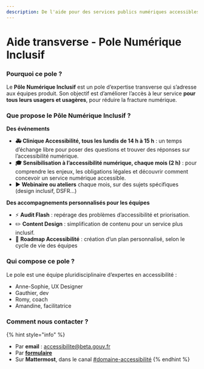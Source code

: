 ```yaml
---
description: De l'aide pour des services publics numériques accessibles
---
```


# Aide transverse - Pole Numérique Inclusif

### Pourquoi ce pole ? <a href="#pourquoi-ce-pole" id="pourquoi-ce-pole"></a>

Le **Pôle Numérique Inclusif** est un pole d’expertise transverse qui s’adresse aux équipes produit. Son objectif est d’améliorer l’accès à leur service **pour tous leurs usagers et usagères**, pour réduire la fracture numérique.

### Que propose le Pôle Numérique Inclusif ? <a href="#que-propose-le-pole-numerique-inclusif" id="que-propose-le-pole-numerique-inclusif"></a>

**Des événements**

* **🚑 Clinique Accessibilité, tous les lundis de 14 h à 15 h** : un temps d’échange libre pour poser des questions et trouver des réponses sur l’accessibilité numérique.
* **🎓 Sensibilisation à l’accessibilité numérique, chaque mois (2 h)** : pour comprendre les enjeux, les obligations légales et découvrir comment concevoir un service numérique accessible.
* **▶️ Webinaire ou ateliers** chaque mois, sur des sujets spécifiques (design inclusif, DSFR…)

**Des accompagnements personnalisés pour les équipes**

* ⚡ **Audit Flash** : repérage des problèmes d’accessibilité et priorisation.
* ✏️ **Content Design** : simplification de contenu pour un service plus inclusif.
* 🧠 **Roadmap Accessibilité** : création d’un plan personnalisé, selon le cycle de vie des équipes

### Qui compose ce pole ? <a href="#qui-compose-ce-pole" id="qui-compose-ce-pole"></a>

Le pole est une équipe pluridisciplinaire d’expertes en accessibilité :

* Anne-Sophie, UX Designer
* Gauthier, dev
* Romy, coach
* Amandine, facilitatrice

### Comment nous contacter ? <a href="#comment-nous-contacter" id="comment-nous-contacter"></a>

{% hint style="info" %}
* Par **email** : [accessibilite@beta.gouv.fr](mailto:accessibilite@beta.gouv.fr)&#x20;
* Par [**formulaire**](https://docs.google.com/forms/d/1L4DOpBS9ibJWmWyypOOyB86ExGPLz-IwUuunazugsBU/edit?usp=mail\_response\_notification\&urp=gmail\_link)
* Sur **Mattermost**, dans le canal [#domaine-accessibilité](https://mattermost.incubateur.net/betagouv/channels/c015lnmttj9)
{% endhint %}
